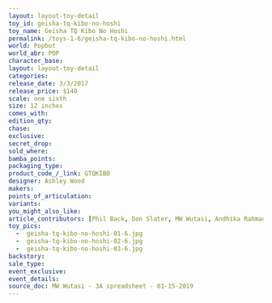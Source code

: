 ```yaml
---
layout: layout-toy-detail 
toy_id: geisha-tq-kibo-no-hoshi
toy_name: Geisha TQ Kibo No Hoshi
permalink: /toys-1-6/geisha-tq-kibo-no-hoshi.html
world: Popbot
world_abr: POP
character_base: 
layout: layout-toy-detail
categories: 
release_date: 3/3/2017
release_price: $140 
scale: one sixth
size: 12 inches
comes_with: 
edition_qty: 
chase: 
exclusive: 
secret_drop: 
sold_where: 
bamba_points: 
packaging_type: 
product_code_/_link: GTQKIBO
designer: Ashley Wood
makers: 
points_of_articulation: 
variants: 
you_might_also_like: 
article_contributors: [Phil Back, Don Slater, MW Wutasi, Andhika Rahmaditya]
toy_pics: 
  -  geisha-tq-kibo-no-hoshi-01-6.jpg
  -  geisha-tq-kibo-no-hoshi-02-6.jpg
  -  geisha-tq-kibo-no-hoshi-03-6.jpg
backstory: 
sale_type: 
event_exclusive: 
event_details: 
source_doc: MW Wutasi - 3A spreadsheet - 01-15-2019
---
```

